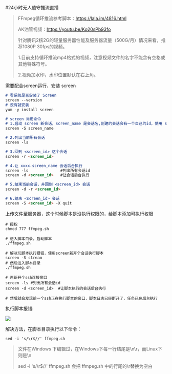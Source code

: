 
#24小时无人值守推流直播

> FFmpeg循环推流参考脚本：https://lala.im/4816.html
>
> AK油管视频：https://youtu.be/Ko20sPb93fo
>
> 针对腾讯2核2G的轻量服务器性能及服务器流量（500G/月）情况来看，推荐1080P 30fps的视频。
>
> 1.目前支持循环推流mp4格式的视频，注意视频文件的名字不能含有空格或其他特殊符号。
>
> 2.视频加水印，水印位置默认在右上角。



需要配合screen运行，安装 screen

```markdown
# 看系统是否安装了 Screen
screen --version
# 没有就安装
yum -y install screen

# screen 常用命令
# 1.启动 screen 新会话，screen_name 是会话名,创建的会话会有一个自己的id，使用 screen -ls 查看
screen -S screen_name

# 2.列出当前所有会话
screen -ls  

# 3.回到 <screen_id> 这个会话
screen -r <screen_id>

# 4.让 xxxx.screen_name 会话后台执行
screen -ls 				#列出所有会话id
screen -d <screen_id>  	#让会话后台执行

# 5.结束当前会话，并回到 <screen_id> 会话
screen -d -r <screen_id>

# 6.结束 <screen_id> 会话
screen -S <screen_id> -X quit
```

上传文件至服务器，这个时候脚本是没执行权限的，给脚本添加可执行权限

```shell
# 授权
chmod 777 ffmpeg.sh

# 进入脚本目录，启动脚本
./ffmpeg.sh

# 解决玩脚本执行报错，使用screen新开个会话执行脚本
screen -S stream
# 然后进入脚本目录
./ffmpeg.sh

# 再新开个ssh连接窗口
screen -ls #列出所有会话id
screen -d <screen_id>  #让脚本执行的会话后台执行

# 然后就会发现前一个ssh正在执行脚本的窗口，脚本日志已经断开了，任务已在后台执行
```

执行脚本报错:

![](https://raw.githubusercontent.com/wulilinghan/PicBed/main/img/image-20221218225923500.png)

解决方法，在脚本目录执行以下命令：
```
sed -i 's/\r$//' ffmpeg.sh
```
> 文件在Windows 下编辑过，在Windows下每一行结尾是\n\r，而Linux下则是\n
>
>sed -i 's/\r$//' ffmpeg.sh 会把 ffmpeg.sh 中的行尾的\r替换为空白

​    